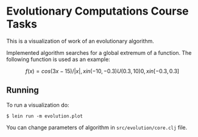 # Evolutionary Computations Course Tasks

This is a visualization of work of an evolutionary algorithm.

Implemented algorithm searches for a global extremum of a function. The following function is used as an example:
```math
f(x) = cos(3x - 15) / |x| , x in (-10, -0.3)U(0.3, 10)
       0                  , x in [-0.3, 0.3]
```

## Running
To run a visualization do:

    $ lein run -m evolution.plot

You can change parameters of algorithm in ``src/evolution/core.clj`` file.
